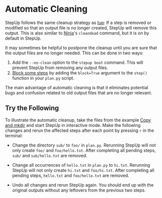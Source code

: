 # Automatic Cleaning

StepUp follows the same cleanup strategy as [tup](https://gittup.org/tup/index.html):
If a step is removed or modified so that an output file is no longer created,
StepUp will remove this output.
This is also similar to [Ninja](https://ninja-build.org/)'s `cleandead` command,
but it is on by default in StepUp.

It may sometimes be helpful to postpone the cleanup
until you are sure that the output files are no longer needed.
This can be done in two ways:

1. Add the `--no-clean` option to the `stepup boot` command.
   This will prevent StepUp from removing any output files.
2. [Block some steps](../advanced_topics/blocked_steps.md) by adding the `block=True` argument
   to the `step()` function in your `plan.py` script.

The main advantage of automatic cleaning is that it eliminates potential bugs and confusion
related to old output files that are no longer relevant.

## Try the Following

To illustrate the automatic cleanup, take the files from the example [Copy and mkdir](copy_mkdir.md)
and start StepUp in interactive mode.
Make the following changes and rerun the affected steps after each point by pressing `r` in the terminal:

- Change the directory `sub/` to `foo/` in `plan.py`.
  Rerunning StepUp will not only create `foo/` and `foo/hello.txt`.
  After completing all pending steps, `sub/` and `sub/hello.txt` are removed.

- Change all occurrences of `hello.txt` in `plan.py` to `hi.txt`.
  Rerunning StepUp will not only create `hi.txt` and `foo/hi.txt`.
  After completing all pending steps, `hello.txt` and `foo/hello.txt` are removed.

- Undo all changes and rerun StepUp again.
  You should end up with the original outputs without any leftovers from the previous two steps.

